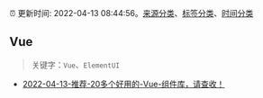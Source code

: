 :alarm_clock: 更新时间: 2022-04-13 08:44:56。[来源分类](../README.md)、[标签分类](../TAGS.md)、[时间分类](../TIMELINE.md)

## Vue


> 关键字：`Vue`、`ElementUI`



- [2022-04-13-推荐-20多个好用的-Vue-组件库，请查收！](https://toutiao.io/k/sskayyw) 